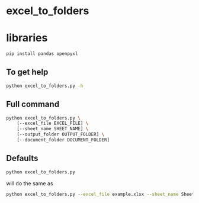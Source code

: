 # excel_to_folders
# libraries
```bash
pip install pandas openpyxl
```

## To get help
```bash
python excel_to_folders.py -h
``` 

## Full command
```bash
python excel_to_folders.py \
    [--excel_file EXCEL_FILE] \
    [--sheet_name SHEET_NAME] \
    [--output_folder OUTPUT_FOLDER] \
    [--document_folder DOCUMENT_FOLDER]
```

## Defaults
```bash
python excel_to_folders.py
```

will do the same as

```bash
python excel_to_folders.py --excel_file example.xlsx --sheet_name Sheet1 --output_folder output --document_folder documents
```
